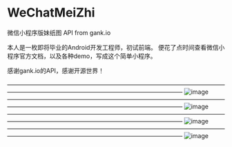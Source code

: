# WeChatMeiZhi

微信小程序版妹纸图 API from gank.io

本人是一枚即将毕业的Android开发工程师，初试前端。
便花了点时间查看微信小程序官方文档，以及各种demo，写成这个简单小程序。

感谢gank.io的API，感谢开源世界！

—————————————————————————————————————————————————————————————————
![image](https://github.com/brucevanfdm/WeChatMeiZhi/raw/master/screenshots/meizhi01.png)
—————————————————————————————————————————————————————————————————
![image](https://github.com/brucevanfdm/WeChatMeiZhi/raw/master/screenshots/meizhi02.png)
—————————————————————————————————————————————————————————————————
![image](https://github.com/brucevanfdm/WeChatMeiZhi/raw/master/screenshots/meizhi03.png)
—————————————————————————————————————————————————————————————————
![image](https://github.com/brucevanfdm/WeChatMeiZhi/raw/master/screenshots/meizhi04.png)
